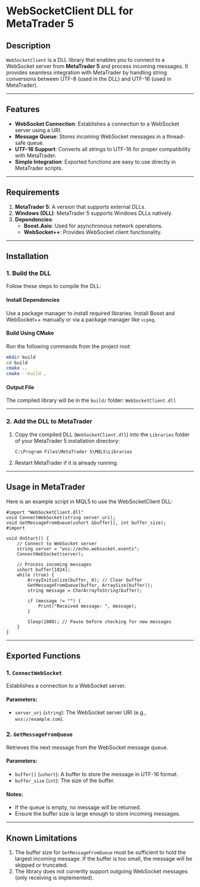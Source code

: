 
# WebSocketClient DLL for MetaTrader 5

## Description
`WebSocketClient` is a DLL library that enables you to connect to a WebSocket server from **MetaTrader 5** and process incoming messages. It provides seamless integration with MetaTrader by handling string conversions between UTF-8 (used in the DLL) and UTF-16 (used in MetaTrader).

---

## Features
- **WebSocket Connection**: Establishes a connection to a WebSocket server using a URI.
- **Message Queue**: Stores incoming WebSocket messages in a thread-safe queue.
- **UTF-16 Support**: Converts all strings to UTF-16 for proper compatibility with MetaTrader.
- **Simple Integration**: Exported functions are easy to use directly in MetaTrader scripts.

---

## Requirements
1. **MetaTrader 5**: A version that supports external DLLs.
2. **Windows (DLL)**: MetaTrader 5 supports Windows DLLs natively.
3. **Dependencies**:
   - **Boost.Asio**: Used for asynchronous network operations.
   - **WebSocket++**: Provides WebSocket client functionality.

---

## Installation

### 1. Build the DLL
Follow these steps to compile the DLL:

#### Install Dependencies
Use a package manager to install required libraries. 
Install Boost and WebSocket++ manually or via a package manager like `vcpkg`.

#### Build Using CMake
Run the following commands from the project root:
```bash
mkdir build
cd build
cmake ..
cmake --build .
```

#### Output File
The compiled library will be in the `build/` folder: `WebSocketClient.dll`

---

### 2. Add the DLL to MetaTrader
1. Copy the compiled DLL (`WebSocketClient.dll`) into the `Libraries` folder of your MetaTrader 5 installation directory:
   ```text
   C:\Program Files\MetaTrader 5\MQL5\Libraries
   ```

2. Restart MetaTrader if it is already running.

---

## Usage in MetaTrader

Here is an example script in MQL5 to use the WebSocketClient DLL:

```mql5
#import "WebSocketClient.dll"
void ConnectWebSocket(string server_uri);
void GetMessageFromQueue(ushort &buffer[], int buffer_size);
#import

void OnStart() {
    // Connect to WebSocket server
    string server = "wss://echo.websocket.events";
    ConnectWebSocket(server);

    // Process incoming messages
    ushort buffer[1024];
    while (true) {
        ArrayInitialize(buffer, 0); // Clear buffer
        GetMessageFromQueue(buffer, ArraySize(buffer));
        string message = CharArrayToString(buffer);

        if (message != "") {
            Print("Received message: ", message);
        }

        Sleep(1000); // Pause before checking for new messages
    }
}
```

---

## Exported Functions

### 1. `ConnectWebSocket`
Establishes a connection to a WebSocket server.

#### Parameters:
- `server_uri` (`string`): The WebSocket server URI (e.g., `wss://example.com`).

### 2. `GetMessageFromQueue`
Retrieves the next message from the WebSocket message queue.

#### Parameters:
- `buffer[]` (`ushort`): A buffer to store the message in UTF-16 format.
- `buffer_size` (`int`): The size of the buffer.

#### Notes:
- If the queue is empty, no message will be returned.
- Ensure the buffer size is large enough to store incoming messages.

---

## Known Limitations
1. The buffer size for `GetMessageFromQueue` must be sufficient to hold the largest incoming message. If the buffer is too small, the message will be skipped or truncated.
2. The library does not currently support outgoing WebSocket messages (only receiving is implemented).